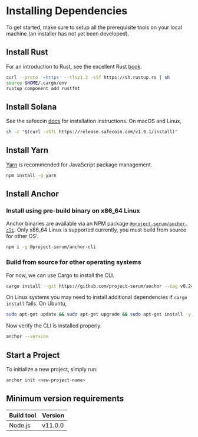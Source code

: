 # Installing Dependencies

To get started, make sure to setup all the prerequisite tools on your local machine
(an installer has not yet been developed).

## Install Rust

For an introduction to Rust, see the excellent Rust [book](https://doc.rust-lang.org/book/).

```bash
curl --proto '=https' --tlsv1.2 -sSf https://sh.rustup.rs | sh
source $HOME/.cargo/env
rustup component add rustfmt
```

## Install Solana

See the safecoin [docs](https://docs.safecoin.com/cli/install-safecoin-cli-tools) for installation instructions. On macOS and Linux,

```bash
sh -c "$(curl -sSfL https://release.safecoin.com/v1.9.1/install)"
```

## Install Yarn

[Yarn](https://yarnpkg.com/) is recommended for JavaScript package management.

```bash
npm install -g yarn
```

## Install Anchor

### Install using pre-build binary on x86_64 Linux

Anchor binaries are available via an NPM package [`@project-serum/anchor-cli`](https://www.npmjs.com/package/@project-serum/anchor-cli). Only x86_64 Linux is supported currently, you must build from source for other OS'.

```bash
npm i -g @project-serum/anchor-cli
```

### Build from source for other operating systems

For now, we can use Cargo to install the CLI.

```bash
cargo install --git https://github.com/project-serum/anchor --tag v0.24.2 anchor-cli --locked
```

On Linux systems you may need to install additional dependencies if `cargo install` fails. On Ubuntu,

```bash
sudo apt-get update && sudo apt-get upgrade && sudo apt-get install -y pkg-config build-essential libudev-dev
```

Now verify the CLI is installed properly.

```bash
anchor --version
```

## Start a Project

To initialize a new project, simply run:

```bash
anchor init <new-project-name>
```

## Minimum version requirements

| Build tool  | Version        |
|:------------|:---------------|
| Node.js     | v11.0.0        |
